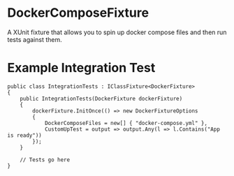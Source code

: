 # DockerComposeFixture
A XUnit fixture that allows you to spin up docker compose files and then run tests against them.

# Example Integration Test

    public class IntegrationTests : IClassFixture<DockerFixture>
    {
        public IntegrationTests(DockerFixture dockerFixture)
        {
            dockerFixture.InitOnce(() => new DockerFixtureOptions
            {
                DockerComposeFiles = new[] { "docker-compose.yml" },
                CustomUpTest = output => output.Any(l => l.Contains("App is ready"))
            });
        }

        // Tests go here
    }
